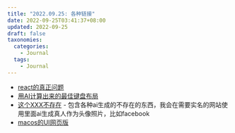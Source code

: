 ```yaml
---
title: "2022.09.25: 各种链接"
date: 2022-09-25T03:41:37+08:00
updated: 2022-09-25
draft: false
taxonomies:
  categories:
    - Journal
  tags:
    - Journal
---
```


- [react的真正问题](https://acko.net/blog/get-in-zoomer-we-re-saving-react/)
- [用AI计算出来的最佳键盘布局](https://adumb-codes.github.io/)
- [这个XXX不存在](https://thisxdoesnotexist.com/) -
  包含各种ai生成的不存在的东西，我会在需要实名的网站使用里面ai生成真人作为头像照片，比如facebook
- [macos的UI网页版](https://macos1.vercel.app/)

<!-- more -->
